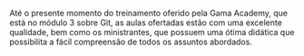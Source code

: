 Até o presente momento do treinamento oferido pela Gama Academy,
que está no módulo 3 sobre Git, as aulas ofertadas estão com uma excelente qualidade, bem como
os ministrantes, que possuem uma ótima didática que possibilita a fácil compreensão de todos
os assuntos abordados.